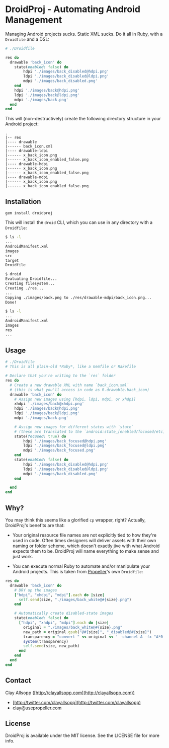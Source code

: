 # DroidProj - Automating Android Management

Managing Android projects sucks. Static XML sucks. Do it all in Ruby, with a `Droidfile` and a DSL:

```ruby
# ./Droidfile

res do
  drawable 'back_icon' do
    state(enabled: false) do
        hdpi './images/back_disabled@hdpi.png'
        ldpi './images/back_disabled@ldpi.png'
        mdpi './images/back_disabled.png'
    end
    hdpi './images/back@hdpi.png'
    ldpi './images/back@ldpi.png'
    mdpi './images/back.png'
  end
end
```

This will (non-destructively) create the following directory structure in your Android project:

```
.
|-- res
|---- drawable
|------ back_icon.xml
|---- drawable-ldpi
|------ x_back_icon.png
|------ x_back_icon_enabled_false.png
|---- drawable-hdpi
|------ x_back_icon.png
|------ x_back_icon_enabled_false.png
|---- drawable-mdpi
|------ x_back_icon.png
|------ x_back_icon_enabled_false.png
```

## Installation

`gem install droidproj`

This will install the `droid` CLI, which you can use in any directory with a `Droidfile`:

```bash
$ ls -l
...
AndroidManifest.xml
images
src
target
Droidfile

$ droid
Evaluating Droidfile...
Creating filesystem...
Creating ./res...
...
Copying ./images/back.png to ./res/drawable-mdpi/back_icon.png...
Done!

$ ls -l
...
AndroidManifest.xml
images
res
...
```

## Usage

```ruby
# ./Droidfile
# This is all plain-old *Ruby*, like a Gemfile or Rakefile

# Declare that you're writing to the `res` folder
res do
  # Create a new drawable XML with name `back_icon.xml`
  # (this is what you'll access in code as R.drawable.back_icon)
  drawable 'back_icon' do
    # Assign new images using [hdpi, ldpi, mdpi, or xhdpi]
    xhdpi './images/back@xhdpi.png'
    hdpi './images/back@hdpi.png'
    ldpi './images/back@ldpi.png'
    mdpi './images/back.png'

    # Assign new images for different states with `state`
    # (these are translated to the `android:state_[enabled/focused/etc]` XML)
    state(focused: true) do
        hdpi './images/back_focused@hdpi.png'
        ldpi './images/back_focused@ldpi.png'
        mdpi './images/back_focused.png'
    end
    state(enabled: false) do
        hdpi './images/back_disabled@hdpi.png'
        ldpi './images/back_disabled@ldpi.png'
        mdpi './images/back_disabled.png'
    end

  end
end
```

## Why?

You may think this seems like a glorified `cp` wrapper, right? Actually, DroidProj's benefits are that:

- Your original resource file names are not explicitly tied to how they're used in code. Often times designers will deliver assets with their own naming or folder scheme, which doesn't exactly jive with what Android expects them to be. DroidProj will name everything to make sense and just work.

- You can execute normal Ruby to automate and/or manipulate your Android projects. This is taken from [Propeller](http://usepropeller.com)'s own `Droidfile`:

```ruby
res do
  drawable 'back_icon' do
    # DRY up the images
    ["hdpi", "xhdpi", "mdpi"].each do |size|
      self.send(size, "./images/back_white@#{size}.png")
    end

    # Automatically create disabled-state images
    state(enabled: false) do
      ["hdpi", "xhdpi", "mdpi"].each do |size|
        original = "./images/back_white@#{size}.png"
        new_path = original.gsub("@#{size}", "_disabled@#{size}")
        transparency = "convert " << original << ' -channel A -fx "A*0.5"  ' << new_path
        system(transparency)
        self.send(size, new_path)
      end
    end
  end
end
```

## Contact

Clay Allsopp ([http://clayallsopp.com](http://clayallsopp.com))

- [http://twitter.com/clayallsopp](http://twitter.com/clayallsopp)
- [clay@usepropeller.com](clay@usepropeller.com)

## License

DroidProj is available under the MIT license. See the LICENSE file for more info.
